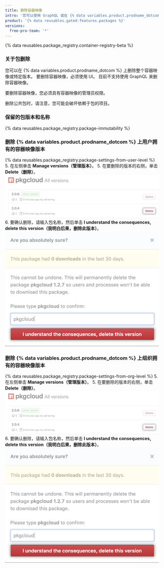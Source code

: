 ```yaml
---
title: 删除容器映像
intro: '您可以使用 GraphQL 或在 {% data variables.product.prodname_dotcom %} 上删除私有容器映像的版本。'
product: '{% data reusables.gated-features.packages %}'
versions:
  free-pro-team: '*'
---
```


{% data reusables.package_registry.container-registry-beta %}

### 关于包删除

您可以在 {% data variables.product.prodname_dotcom %} 上删除整个容器映像或特定版本。 要删除容器映像，必须使用 UI。 目前不支持使用 GraphQL 来删除容器映像。

要删除容器映像，您必须具有容器映像的管理员权限。

删除公共包时，请注意，您可能会破坏依赖于包的项目。



### 保留的包版本和名称

{% data reusables.package_registry.package-immutability %}

### 删除 {% data variables.product.prodname_dotcom %} 上用户拥有的容器映像版本

{% data reusables.package_registry.package-settings-from-user-level %}
5. 在左侧单击 **Manage versions（管理版本）**。
5. 在要删除的版本的右侧，单击 **Delete（删除）**。 ![删除包按钮](/assets/images/help/package-registry/delete-package-button.png)
6. 要确认删除，请输入包名称，然后单击 **I understand the consequences, delete this version（我明白后果，删除此版本）**。 ![确认包删除按钮](/assets/images/help/package-registry/confirm-package-deletion.png)

### 删除 {% data variables.product.prodname_dotcom %} 上组织拥有的容器映像版本

{% data reusables.package_registry.package-settings-from-org-level %}
5. 在左侧单击 **Manage versions（管理版本）**。
5. 在要删除的版本的右侧，单击 **Delete（删除）**。 ![删除包按钮](/assets/images/help/package-registry/delete-package-button.png)
6. 要确认删除，请输入包名称，然后单击 **I understand the consequences, delete this version（我明白后果，删除此版本）**。 ![确认包删除按钮](/assets/images/help/package-registry/confirm-package-deletion.png)
